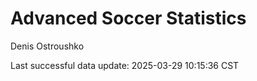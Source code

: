 # Advanced Soccer Statistics
Denis Ostroushko

<!-- gfm -->

Last successful data update: 2025-03-29 10:15:36 CST
